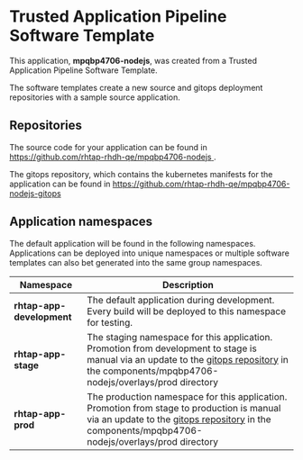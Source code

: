 # Trusted Application Pipeline Software Template

This application, **mpqbp4706-nodejs**, was created from a Trusted Application Pipeline Software Template.

The software templates create a new source and gitops deployment repositories with a sample source application. 

## Repositories

The source code for your application can be found in [https://github.com/rhtap-rhdh-qe/mpqbp4706-nodejs ](https://github.com/rhtap-rhdh-qe/mpqbp4706-nodejs ).
 
The gitops repository, which contains the kubernetes manifests for the application can be found in 
[https://github.com/rhtap-rhdh-qe/mpqbp4706-nodejs-gitops ](https://github.com/rhtap-rhdh-qe/mpqbp4706-nodejs-gitops ) 

## Application namespaces 

The default application will be found in the following namespaces. Applications can be deployed into unique namespaces or multiple software templates can also bet generated into the same group namespaces.  

|  Namespace   |  Description   |  
| -------- | -------- |   
| **rhtap-app-development** | The default application during development. Every build will be deployed to this namespace for testing. | 
| **rhtap-app-stage** | The staging namespace for this application. Promotion from development to stage is manual via an update to the [gitops repository](https://github.com/rhtap-rhdh-qe/mpqbp4706-nodejs-gitops ) in the components/mpqbp4706-nodejs/overlays/prod directory |  
| **rhtap-app-prod** | The production namespace for this application. Promotion from stage to production is manual via an update to the [gitops repository](https://github.com/rhtap-rhdh-qe/mpqbp4706-nodejs-gitops ) in the components/mpqbp4706-nodejs/overlays/prod directory | 